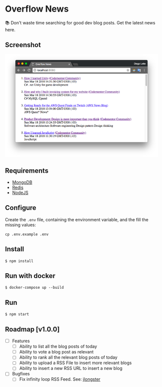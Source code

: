 # Overflow News
:books: Don't waste time searching for good dev blog posts. Get the latest news here.

## Screenshot
![First Version](assets/screenshot.png)

## Requirements
* [MongoDB](https://www.mongodb.com/)
* [Redis](https://redis.io/)
* [NodeJS](https://nodejs.org/)

## Configure
Create the `.env` file, containing the environment variable, and the fill the missing values:
```
cp .env.example .env
```

## Install
```
$ npm install
```

## Run with docker
```
$ docker-compose up --build
```

## Run
```
$ npm start
```

## Roadmap [v1.0.0]
- [ ] Features
  - [ ] Ability to list all the blog posts of today
  - [ ] Ability to vote a blog post as relevant
  - [ ] Ability to rank all the relevant blog posts of today
  - [ ] Ability to upload a RSS File to insert more relevant blogs
  - [ ] Ability to insert a new RSS URL to insert a new blog

- [ ] Bugfixes
  - [ ] Fix infinity loop RSS Feed. See: [jlongster](https://jlongster.com/atom.xml)
